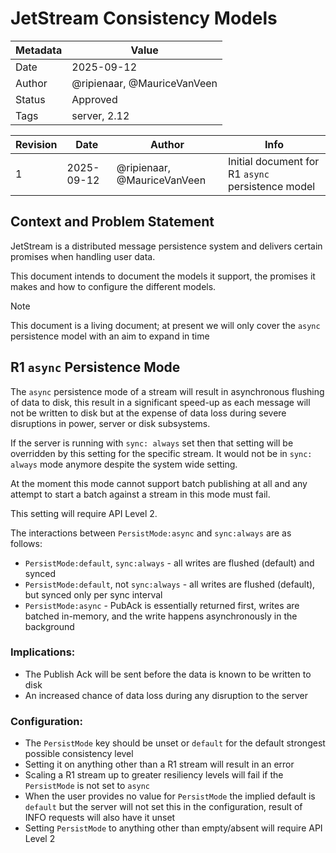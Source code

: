 # JetStream Consistency Models

| Metadata | Value                       |
|----------|-----------------------------|
| Date     | 2025-09-12                  |
| Author   | @ripienaar, @MauriceVanVeen |
| Status   | Approved                    |
| Tags     | server, 2.12                |

| Revision | Date       | Author                      | Info                                              |
|----------|------------|-----------------------------|---------------------------------------------------|
| 1        | 2025-09-12 | @ripienaar, @MauriceVanVeen | Initial document for R1 `async` persistence model |

## Context and Problem Statement

JetStream is a distributed message persistence system and delivers certain promises when handling user data.

This document intends to document the models it support, the promises it makes and how to configure the different models.

> [!NOTE]  
> This document is a living document; at present we will only cover the `async` persistence model with an aim to expand in time
> 

## R1 `async` Persistence Mode

The `async` persistence mode of a stream will result in asynchronous flushing of data to disk, this result in a significant speed-up as each message will not be written to disk but at the expense of data loss during severe disruptions in power, server or disk subsystems.

If the server is running with `sync: always` set then that setting will be overridden by this setting for the specific stream. It would not be in `sync: always` mode anymore despite the system wide setting.

At the moment this mode cannot support batch publishing at all and any attempt to start a batch against a stream in this mode must fail.

This setting will require API Level 2.

The interactions between `PersistMode:async` and `sync:always` are as follows:

 * `PersistMode:default`, `sync:always` - all writes are flushed (default) and synced
 * `PersistMode:default`, not `sync:always` - all writes are flushed (default), but synced only per sync interval
 * `PersistMode:async` - PubAck is essentially returned first, writes are batched in-memory, and the write happens asynchronously in the background

### Implications:

 * The Publish Ack will be sent before the data is known to be written to disk
 * An increased chance of data loss during any disruption to the server

### Configuration:

 * The `PersistMode` key should be unset or `default` for the default strongest possible consistency level
 * Setting it on anything other than a R1 stream will result in an error
 * Scaling a R1 stream up to greater resiliency levels will fail if the `PersistMode` is not set to `async`
 * When the user provides no value for `PersistMode` the implied default is `default` but the server will not set this in the configuration, result of INFO requests will also have it unset
 * Setting `PersistMode` to anything other than empty/absent will require API Level 2

